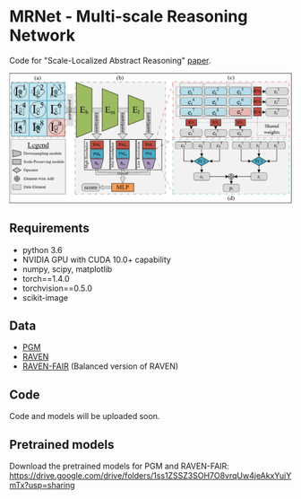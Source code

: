 # MRNet - Multi-scale Reasoning Network
Code for "Scale-Localized Abstract Reasoning" [paper](https://github.com/yanivbenny/MRNet).

![architecture](images/architecture.png)


## Requirements
* python 3.6
* NVIDIA GPU with CUDA 10.0+ capability
* numpy, scipy, matplotlib
* torch==1.4.0
* torchvision==0.5.0
* scikit-image


## Data
* [PGM](https://github.com/deepmind/abstract-reasoning-matrices)
* [RAVEN](https://github.com/WellyZhang/RAVEN)
* [RAVEN-FAIR](https://github.com/yanivbenny/RAVEN_FAIR) (Balanced version of RAVEN)


## Code
Code and models will be uploaded soon.

## Pretrained models
Download the pretrained models for PGM and RAVEN-FAIR:
https://drive.google.com/drive/folders/1ss1ZSSZ3SOH7O8vrqUw4jeAkxYuiYmTx?usp=sharing
